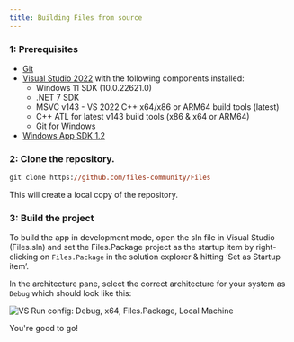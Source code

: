 ```yaml
---
title: Building Files from source
---
```


### 1: Prerequisites

- [Git](https://git-scm.com)
- [Visual Studio 2022](https://visualstudio.microsoft.com/vs/) with the following components installed:
	- Windows 11 SDK (10.0.22621.0)
	- .NET 7 SDK
	- MSVC v143 - VS 2022 C++ x64/x86 or ARM64 build tools (latest)
	- C++ ATL for latest v143 build tools (x86 & x64 or ARM64)
	- Git for Windows
- [Windows App SDK 1.2](https://learn.microsoft.com/en-us/windows/apps/windows-app-sdk/downloads#current-releases)

### 2: Clone the repository.

```ps
git clone https://github.com/files-community/Files
```

This will create a local copy of the repository.

### 3: Build the project

To build the app in development mode, open the sln file in Visual Studio (Files.sln) and set the Files.Package project as the startup item by right-clicking on `Files.Package` in the solution explorer & hitting ‘Set as Startup item’.

In the architecture pane, select the correct architecture for your system as `Debug` which should look like this:

![VS Run config: Debug, x64, Files.Package, Local Machine](/docs-resources/vs-architecture-config.png)

You're good to go!
